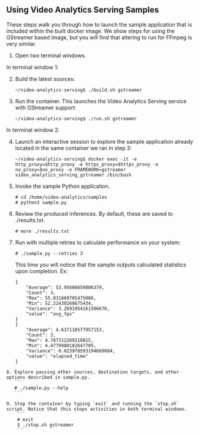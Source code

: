 ## Using Video Analytics Serving Samples

These steps walk you through how to launch the sample application that is included within the built docker image. We show steps for using the GStreamer based image, but you will find that altering to run for FFmpeg is very similar.

1. Open two terminal windows.

In terminal window 1:

  2. Build the latest sources:
     ```
     ~/video-analytics-serving$ ./build.sh gstreamer
     ```

  3. Run the container. This launches the Video Analytics Serving service with GStreamer support:
     ```
     ~/video-analytics-serving$ ./run.sh gstreamer
     ```

In terminal window 2:

  4. Launch an interactive session to explore the sample application already located in the same container we ran in step 3:
     ```
     ~/video-analytics-serving$ docker exec -it -e http_proxy=$http_proxy -e https_proxy=$https_proxy -e no_proxy=$no_proxy -e FRAMEWORK=gstreamer video_analytics_serving_gstreamer /bin/bash
     ```

  5. Invoke the sample Python application.
     ```
     # cd /home/video-analytics/samples
     # python3 sample.py
     ```

  6. Review the produced inferences. By default, these are saved to ./results.txt.
     ```
     # more ./results.txt
     ```

  7. Run with multiple retries to calculate performance on your system:
     ```
     # ./sample.py --retries 3
     ```

     This time you will notice that the sample outputs calculated statistics upon completion. Ex:
     ```
     {
         "Average": 53.95606659806379,
         "Count": 3,
         "Max": 55.831869705475086,
         "Min": 52.22430268675434,
         "Variance": 3.2691954161506676,
         "value": "avg_fps"
     }
     {
         "Average": 4.637118577957153,
         "Count": 3,
         "Max": 4.787312269210815,
         "Min": 4.4779980182647705,
         "Variance": 0.023978593194669884,
         "value": "elapsed_time"
     }
     ```

    8. Explore passing other sources, destination targets, and other options described in sample.py.
       ```
       # ./sample.py --help
       ```

    9. Stop the container by typing `exit` and running the `stop.sh` script. Notice that this stops activities in both terminal windows.
        ```
        # exit
        $ ./stop.sh gstreamer
        ```
